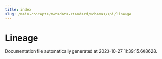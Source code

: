 ```yaml
---
title: index
slug: /main-concepts/metadata-standard/schemas/api/lineage
---
```


# Lineage

Documentation file automatically generated at 2023-10-27 11:39:15.608628.
